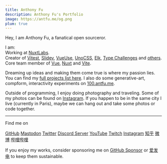 ```yaml
---
title: Anthony Fu
description: Anthony Fu's Portfolio
image: https://antfu.me/og.png
plum: true
---
```


Hey, I am Anthony Fu, a fanatical open sourceror.

I am:<br>
Working at [<span i-simple-icons-nuxtdotjs /> NuxtLabs](https://nuxtlabs.com/).<br>
Creator of [Vitest](https://github.com/vitest-dev/vitest), [Slidev](https://github.com/slidevjs/slidev), [VueUse](https://github.com/vueuse/vueuse), [UnoCSS](https://github.com/antfu/unocss), [Elk](https://github.com/elk-zone/elk), [Type Challenges](https://github.com/type-challenges/type-challenges) and [others](/projects).<br>
Core team member of [Vue](https://vuejs.org/), [Nuxt](http://nuxtjs.org/) and [Vite](http://vitejs.dev/).<br>

Dreaming up ideas and making them come true is where my passion lies. You can find my [full projects list here](/projects). I also do some generative-art, compform, interactivity experiments on [100.antfu.me](https://100.antfu.me/).

Outside of programming, I enjoy doing photography and traveling. Some of my photos can be found on [Instagram](https://www.instagram.com/antfu7). If you happen to be in the same city I live (currently in Paris), maybe we can hang out and take some photos or code together.

***

Find me on

<p flex="~ gap-3 wrap" class="mt--2!">
  <a href="https://github.com/antfu" target="_blank"><span op75 i-simple-icons-github /> GitHub</a>
  <a href="https://elk.zone/m.webtoo.ls/@antfu" target="_blank"><span op75 i-simple-icons-mastodon/> Mastodon</a>
  <a href="https://www.twitter.com/antfu7" target="_blank"><span op75 i-simple-icons-twitter /> Twitter</a>
  <a href="https://chat.antfu.me" target="_blank"><span op75 i-simple-icons-discord /> Discord Server</a>
  <a href="https://www.youtube.com/anthonyfu7" target="_blank"><span op75 i-simple-icons-youtube /> YouTube</a>
  <a href="https://www.twitch.tv/antfu7" target="_blank"><span op75 i-simple-icons-twitch /> Twitch</a>
  <a href="https://www.instagram.com/antfu7" target="_blank"><span op75 i-simple-icons-instagram /> Instagram</a>
  <a href="https://www.zhihu.com/people/antfu" target="_blank"><span op75 i-simple-icons-zhihu /> 知乎</a>
  <a href="https://weibo.com/u/7485197193" target="_blank"><span op75 i-simple-icons-sinaweibo /> 微博</a>
  <a href="https://space.bilibili.com/668380" target="_blank"><span op75 i-simple-icons-bilibili /> 哔哩哔哩</a>
</p>

If you enjoy my works, consider sponsoring me on [<span i-carbon-favorite /> GitHub Sponsor](https://github.com/sponsors/antfu) or [<span i-carbon-lightning /> 爱发电](https://afdian.net/a/antfu) to keep them sustainable.
